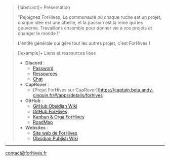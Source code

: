 > [!abstract]+ Présentation
> 
> "Rejoignez ForHives, La communauté où chaque ruche est un projet, chaque idée est une abeille, et la passion est la reine qui les gouverne. Travaillons ensemble pour donner vie à vos projets et changer le monde !"
> 
> L'entité générale qui gère tout les autres projet, c'est ForHives !

> [!example]+ Liens et ressources liées
> 
> - **Discord** : 
> 	- [Password](https://discord.com/channels/749294142114496646/1126172010314211409)
> 	- [Ressources](https://discord.com/channels/749294142114496646/1092096895641452696)
> 	- [Chat](https://discord.com/channels/749294142114496646/1080183093597573180)
> - **CapRover** : 
> 	- [Projet ForHives sur CapRover](https://captain.beta.andy-cinquin.fr/#/apps/details/forhives
> - **GitHub** : 
> 	- [GitHub Obsidian Wiki](https://github.com/For-Hives/Obsidian-Wiki-ForHives)
> 	- [GitHub ForHives](https://github.com/For-Hives)
> 	- [Kanban & Orga ForHives](https://github.com/orgs/For-Hives/projects/4)
> 	- [RoadMap](https://github.com/For-Hives/forhives-front/issues/3)
> - **Websites** :
> 	- [Site web de ForHives](https://forhives.fr/)
> 	- [Obsidian Publish Wiki](https://publish.obsidian.md/forhives-wiki)
> 

---
[contact@forhives.fr](mailto:contact@forhives.fr)

